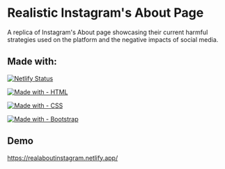 
# Realistic Instagram's About Page

A replica of Instagram's About page showcasing their current harmful strategies used on the platform and the negative impacts of social media.

## Made with:

[![Netlify Status](https://api.netlify.com/api/v1/badges/2e502d2c-3d6d-4067-a56a-e141f4739b26/deploy-status)](https://app.netlify.com/sites/realaboutinstagram/deploys)

[![Made with - HTML](https://img.shields.io/static/v1?label=Made+with&message=HTML&color=%23E34F26&logo=HTML&logoColor=F24E1E)](https://www.figma.com/) 

[![Made with - CSS](https://img.shields.io/static/v1?label=Made+with&message=CSS&color=%231572B6&logo=CSS&logoColor=F24E1E)](https://www.figma.com/)

[![Made with - Bootstrap](https://img.shields.io/static/v1?label=Made+with&message=Bootstrap&color=%237952B3&logo=Bootstrap&logoColor=F24E1E)](https://www.figma.com/)
## Demo

https://realaboutinstagram.netlify.app/